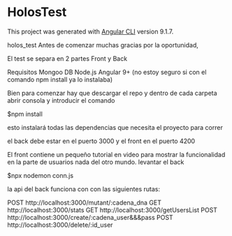 # HolosTest

This project was generated with [Angular CLI](https://github.com/angular/angular-cli) version 9.1.7.

holos_test
Antes de comenzar muchas gracias por la oportunidad,

El test se separa en 2 partes Front y Back

Requisitos Mongoo DB Node.js Angular 9+ (no estoy seguro si con el comando npm install ya lo instalaba)

Bien para comenzar hay que descargar el repo y dentro de cada carpeta abrir consola y introducir el comando

$npm install

esto instalará todas las dependencias que necesita el proyecto para correr

el back debe estar en el puerto 3000 y el front en el puerto 4200

El front contiene un pequeño tutorial en video para mostrar la funcionalidad en la parte de usuarios nada del otro mundo. levantar el back

$npx nodemon conn.js

la api del back funciona con con las siguientes rutas:

POST http://localhost:3000/mutant/:cadena_dna
GET http://localhost:3000/stats
GET http://localhost:3000/getUsersList
POST http://localhost:3000/create/:cadena_user&&&pass
POST http://localhost:3000/delete/:id_user
